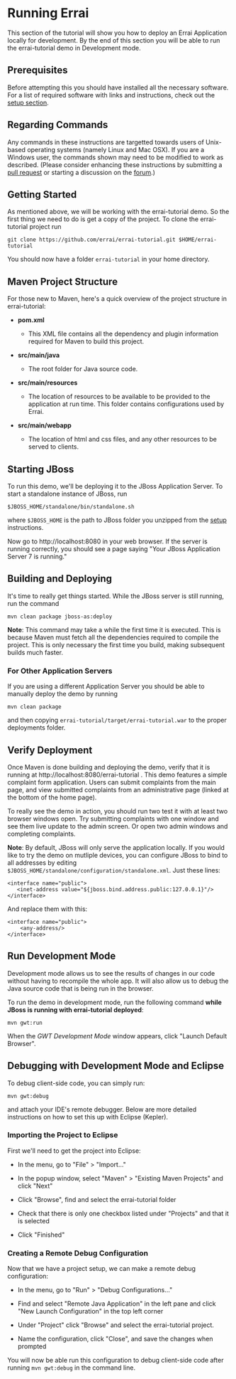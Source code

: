 Running Errai
=============

This section of the tutorial will show you how to deploy an Errai Application locally for development. By the end of this section you will be able to run the errai-tutorial demo in Development mode.

Prerequisites
-------------

Before attempting this you should have installed all the necessary software. For a list of required software with links and instructions, check out the [setup section](SETUP.md).

Regarding Commands
------------------

Any commands in these instructions are targetted towards users of Unix-based operating systems (namely Linux and Mac OSX). If you are a Windows user, the commands shown may need to be modified to work as described. (Please consider enhancing these instructions by submitting a [pull request](https://github.com/errai/errai-tutorial) or starting a discussion on the [forum](https://community.jboss.org/en/errai).)

Getting Started
---------------

As mentioned above, we will be working with the errai-tutorial demo. So the first thing we need to do is get a copy of the project. To clone the errai-tutorial project run

    git clone https://github.com/errai/errai-tutorial.git $HOME/errai-tutorial

You should now have a folder `errai-tutorial` in your home directory.

Maven Project Structure
-----------------------

For those new to Maven, here's a quick overview of the project structure in errai-tutorial:

* **pom.xml**

    * This XML file contains all the dependency and plugin information required for Maven to build this project.

* **src/main/java**

    * The root folder for Java source code.

* **src/main/resources**

    * The location of resources to be available to be provided to the application at run time. This folder contains configurations used by Errai.

* **src/main/webapp**

    * The location of html and css files, and any other resources to be served to clients.

Starting JBoss
--------------

To run this demo, we'll be deploying it to the JBoss Application Server. To start a standalone instance of JBoss, run

    $JBOSS_HOME/standalone/bin/standalone.sh

where `$JBOSS_HOME` is the path to JBoss folder you unzipped from the [setup](SETUP.md) instructions.

Now go to http://localhost:8080 in your web browser. If the server is running correctly, you should see a page saying "Your JBoss Application Server 7 is running."

Building and Deploying
----------------------

It's time to really get things started. While the JBoss server is still running, run the command

    mvn clean package jboss-as:deploy

**Note**: This command may take a while the first time it is executed. This is because Maven must fetch all the dependencies required to compile the project. This is only necessary the first time you build, making subsequent builds much faster.

### For Other Application Servers

If you are using a different Application Server you should be able to manually deploy the demo by running

    mvn clean package

and then copying `errai-tutorial/target/errai-tutorial.war` to the proper deployments folder.

Verify Deployment
-----------------

Once Maven is done building and deploying the demo, verify that it is running at http://localhost:8080/errai-tutorial . This demo features a simple complaint form application. Users can submit complaints from the main page, and view submitted complaints from an administrative page (linked at the bottom of the home page).

To really see the demo in action, you should run two test it with at least two browser windows open. Try submitting complaints with one window and see them live update to the admin screen. Or open two admin windows and completing complaints.

**Note**: By default, JBoss will only serve the application locally. If you would like to try the demo on mutliple devices, you can configure JBoss to bind to all addresses by editing `$JBOSS_HOME/standalone/configuration/standalone.xml`. Just these lines:

```
<interface name="public">
   <inet-address value="${jboss.bind.address.public:127.0.0.1}"/>
</interface>
```

And replace them with this:

```
<interface name="public">
    <any-address/>
</interface>
```

Run Development Mode
--------------------

Development mode allows us to see the results of changes in our code without having to recompile the whole app. It will also allow us to debug the Java source code that is being run in the browser.

To run the demo in development mode, run the following command **while JBoss is running with errai-tutorial deployed**:

    mvn gwt:run

When the *GWT Development Mode* window appears, click "Launch Default Browser".

Debugging with Development Mode and Eclipse
-------------------------------------------

To debug client-side code, you can simply run:

    mvn gwt:debug

and attach your IDE's remote debugger. Below are more detailed instructions on how to set this up with Eclipse (Kepler).

### Importing the Project to Eclipse

First we'll need to get the project into Eclipse:

* In the menu, go to "File" > "Import..."

* In the popup window, select "Maven" > "Existing Maven Projects" and click "Next"

* Click "Browse", find and select the errai-tutorial folder

* Check that there is only one checkbox listed under "Projects" and that it is selected

* Click "Finished"

### Creating a Remote Debug Configuration

Now that we have a project setup, we can make a remote debug configuration:

* In the menu, go to "Run" > "Debug Configurations..."

* Find and select "Remote Java Application" in the left pane and click "New Launch Configuration" in the top left corner

* Under "Project" click "Browse" and select the errai-tutorial project.

* Name the configuration, click "Close", and save the changes when prompted

You will now be able run this configuration to debug client-side code after running `mvn gwt:debug` in the command line.

